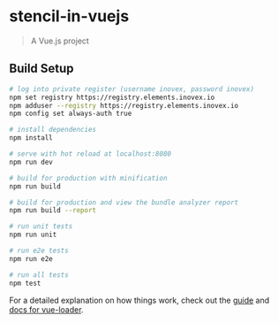 # stencil-in-vuejs

> A Vue.js project

## Build Setup

``` bash
# log into private register (username inovex, password inovex)
npm set registry https://registry.elements.inovex.io
npm adduser --registry https://registry.elements.inovex.io
npm config set always-auth true

# install dependencies
npm install

# serve with hot reload at localhost:8080
npm run dev

# build for production with minification
npm run build

# build for production and view the bundle analyzer report
npm run build --report

# run unit tests
npm run unit

# run e2e tests
npm run e2e

# run all tests
npm test
```

For a detailed explanation on how things work, check out the [guide](http://vuejs-templates.github.io/webpack/) and [docs for vue-loader](http://vuejs.github.io/vue-loader).
